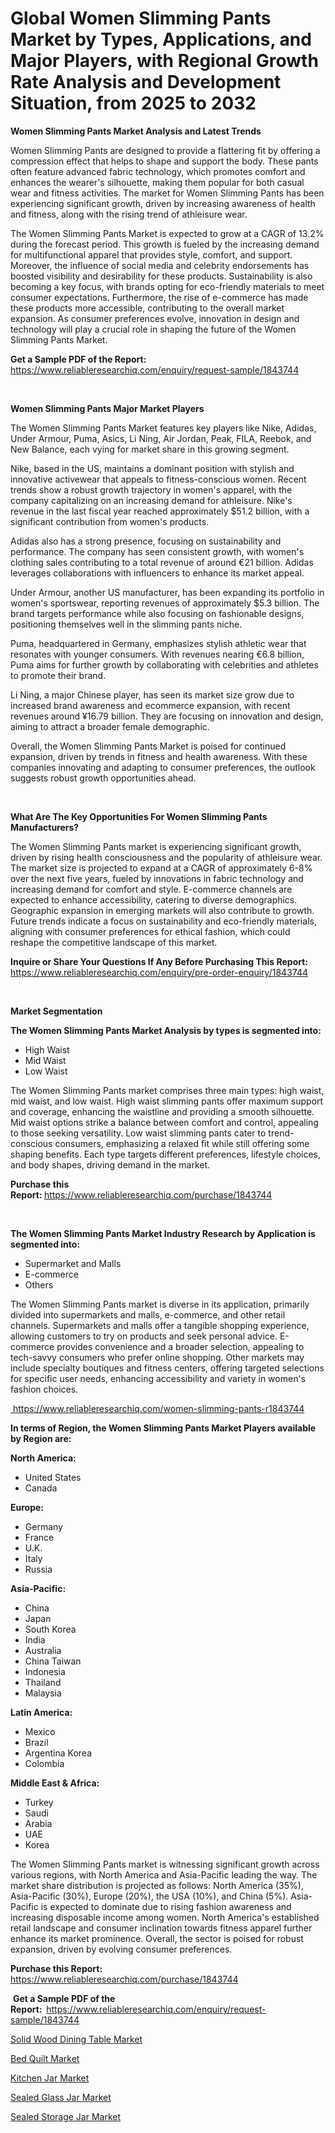 <p><h1>Global Women Slimming Pants Market by Types, Applications, and Major Players, with Regional Growth Rate Analysis and Development Situation, from 2025 to 2032</h1></p><p><strong>Women Slimming Pants Market Analysis and Latest Trends</strong></p>
<p><p>Women Slimming Pants are designed to provide a flattering fit by offering a compression effect that helps to shape and support the body. These pants often feature advanced fabric technology, which promotes comfort and enhances the wearer's silhouette, making them popular for both casual wear and fitness activities. The market for Women Slimming Pants has been experiencing significant growth, driven by increasing awareness of health and fitness, along with the rising trend of athleisure wear.</p><p>The Women Slimming Pants Market is expected to grow at a CAGR of 13.2% during the forecast period. This growth is fueled by the increasing demand for multifunctional apparel that provides style, comfort, and support. Moreover, the influence of social media and celebrity endorsements has boosted visibility and desirability for these products. Sustainability is also becoming a key focus, with brands opting for eco-friendly materials to meet consumer expectations. Furthermore, the rise of e-commerce has made these products more accessible, contributing to the overall market expansion. As consumer preferences evolve, innovation in design and technology will play a crucial role in shaping the future of the Women Slimming Pants Market.</p></p>
<p><strong>Get a Sample PDF of the Report:&nbsp;</strong> <a href="https://www.reliableresearchiq.com/enquiry/request-sample/1843744?utm_campaign=1137&utm_medium=2&utm_source=Github&utm_content=ia&utm_term=04042025&utm_id=women-slimming-pants">https://www.reliableresearchiq.com/enquiry/request-sample/1843744</a></p>
<p>&nbsp;</p>
<p><strong>Women Slimming Pants Major Market Players</strong></p>
<p><p>The Women Slimming Pants Market features key players like Nike, Adidas, Under Armour, Puma, Asics, Li Ning, Air Jordan, Peak, FILA, Reebok, and New Balance, each vying for market share in this growing segment.</p><p>Nike, based in the US, maintains a dominant position with stylish and innovative activewear that appeals to fitness-conscious women. Recent trends show a robust growth trajectory in women's apparel, with the company capitalizing on an increasing demand for athleisure. Nike's revenue in the last fiscal year reached approximately $51.2 billion, with a significant contribution from women's products.</p><p>Adidas also has a strong presence, focusing on sustainability and performance. The company has seen consistent growth, with women's clothing sales contributing to a total revenue of around €21 billion. Adidas leverages collaborations with influencers to enhance its market appeal.</p><p>Under Armour, another US manufacturer, has been expanding its portfolio in women's sportswear, reporting revenues of approximately $5.3 billion. The brand targets performance while also focusing on fashionable designs, positioning themselves well in the slimming pants niche.</p><p>Puma, headquartered in Germany, emphasizes stylish athletic wear that resonates with younger consumers. With revenues nearing €6.8 billion, Puma aims for further growth by collaborating with celebrities and athletes to promote their brand.</p><p>Li Ning, a major Chinese player, has seen its market size grow due to increased brand awareness and ecommerce expansion, with recent revenues around ¥16.79 billion. They are focusing on innovation and design, aiming to attract a broader female demographic.</p><p>Overall, the Women Slimming Pants Market is poised for continued expansion, driven by trends in fitness and health awareness. With these companies innovating and adapting to consumer preferences, the outlook suggests robust growth opportunities ahead.</p></p>
<p>&nbsp;</p>
<p><strong>What Are The Key Opportunities For Women Slimming Pants Manufacturers?</strong></p>
<p><p>The Women Slimming Pants market is experiencing significant growth, driven by rising health consciousness and the popularity of athleisure wear. The market size is projected to expand at a CAGR of approximately 6-8% over the next five years, fueled by innovations in fabric technology and increasing demand for comfort and style. E-commerce channels are expected to enhance accessibility, catering to diverse demographics. Geographic expansion in emerging markets will also contribute to growth. Future trends indicate a focus on sustainability and eco-friendly materials, aligning with consumer preferences for ethical fashion, which could reshape the competitive landscape of this market.</p></p>
<p><strong>Inquire or Share Your Questions If Any Before Purchasing This Report:</strong> <a href="https://www.reliableresearchiq.com/enquiry/pre-order-enquiry/1843744?utm_campaign=1137&utm_medium=2&utm_source=Github&utm_content=ia&utm_term=04042025&utm_id=women-slimming-pants">https://www.reliableresearchiq.com/enquiry/pre-order-enquiry/1843744</a></p>
<p>&nbsp;</p>
<p><strong>Market Segmentation</strong></p>
<p><strong>The Women Slimming Pants Market Analysis by types is segmented into:</strong></p>
<p><ul><li>High Waist</li><li>Mid Waist</li><li>Low Waist</li></ul></p>
<p><p>The Women Slimming Pants market comprises three main types: high waist, mid waist, and low waist. High waist slimming pants offer maximum support and coverage, enhancing the waistline and providing a smooth silhouette. Mid waist options strike a balance between comfort and control, appealing to those seeking versatility. Low waist slimming pants cater to trend-conscious consumers, emphasizing a relaxed fit while still offering some shaping benefits. Each type targets different preferences, lifestyle choices, and body shapes, driving demand in the market.</p></p>
<p><strong>Purchase this Report:&nbsp;</strong><a href="https://www.reliableresearchiq.com/purchase/1843744?utm_campaign=1137&utm_medium=2&utm_source=Github&utm_content=ia&utm_term=04042025&utm_id=women-slimming-pants">https://www.reliableresearchiq.com/purchase/1843744</a></p>
<p>&nbsp;</p>
<p><strong>The Women Slimming Pants Market Industry Research by Application is segmented into:</strong></p>
<p><ul><li>Supermarket and Malls</li><li>E-commerce</li><li>Others</li></ul></p>
<p><p>The Women Slimming Pants market is diverse in its application, primarily divided into supermarkets and malls, e-commerce, and other retail channels. Supermarkets and malls offer a tangible shopping experience, allowing customers to try on products and seek personal advice. E-commerce provides convenience and a broader selection, appealing to tech-savvy consumers who prefer online shopping. Other markets may include specialty boutiques and fitness centers, offering targeted selections for specific user needs, enhancing accessibility and variety in women's fashion choices.</p></p>
<p><a href="https://www.reliableresearchiq.com/women-slimming-pants-r1843744?utm_campaign=1137&utm_medium=2&utm_source=Github&utm_content=ia&utm_term=04042025&utm_id=women-slimming-pants">&nbsp;https://www.reliableresearchiq.com/women-slimming-pants-r1843744</a></p>
<p><strong>In terms of Region, the Women Slimming Pants Market Players available by Region are:</strong></p>
<p>
    <p> <strong> North America: </strong>
        <ul>
            <li>United States</li>
            <li>Canada</li>
        </ul>
        </p> 
    <p> <strong> Europe: </strong>
        <ul>
            <li>Germany</li>
            <li>France</li>
            <li>U.K.</li>
            <li>Italy</li>
            <li>Russia</li>
        </ul>
        </p> 
    <p> <strong> Asia-Pacific: </strong>
        <ul>
            <li>China</li>
            <li>Japan</li>
            <li>South Korea</li>
            <li>India</li>
            <li>Australia</li>
            <li>China Taiwan</li>
            <li>Indonesia</li>
            <li>Thailand</li>
            <li>Malaysia</li>
        </ul>
        </p> 
    <p> <strong> Latin America: </strong>
        <ul>
            <li>Mexico</li>
            <li>Brazil</li>
            <li>Argentina Korea</li>
            <li>Colombia</li>
        </ul>
        </p> 
    <p> <strong> Middle East & Africa: </strong>
        <ul>
            <li>Turkey</li>
            <li>Saudi</li>
            <li>Arabia</li>
            <li>UAE</li>
            <li>Korea</li>
        </ul>
    </p>
    </p>
<p><p>The Women Slimming Pants market is witnessing significant growth across various regions, with North America and Asia-Pacific leading the way. The market share distribution is projected as follows: North America (35%), Asia-Pacific (30%), Europe (20%), the USA (10%), and China (5%). Asia-Pacific is expected to dominate due to rising fashion awareness and increasing disposable income among women. North America's established retail landscape and consumer inclination towards fitness apparel further enhance its market prominence. Overall, the sector is poised for robust expansion, driven by evolving consumer preferences.</p></p>
<p><strong>Purchase this Report: </strong><a href="https://www.reliableresearchiq.com/purchase/1843744?utm_campaign=1137&utm_medium=2&utm_source=Github&utm_content=ia&utm_term=04042025&utm_id=women-slimming-pants">https://www.reliableresearchiq.com/purchase/1843744</a></p>
<p>&nbsp;<strong>Get a Sample PDF of the Report:&nbsp;&nbsp;</strong><a href="https://www.reliableresearchiq.com/enquiry/request-sample/1843744?utm_campaign=1137&utm_medium=2&utm_source=Github&utm_content=ia&utm_term=04042025&utm_id=women-slimming-pants">https://www.reliableresearchiq.com/enquiry/request-sample/1843744</a></p>
<p><strong></strong></p>
<p><p><a href="https://github.com/rentzszaszjn/Market-Research-Report-List-1/blob/main/solid-wood-dining-table-market.md?utm_campaign=1137&utm_medium=2&utm_source=Github&utm_content=ia&utm_term=04042025&utm_id=women-slimming-pants">Solid Wood Dining Table Market</a></p><p><a href="https://github.com/navodfetiya/Market-Research-Report-List-1/blob/main/bed-quilt-market.md?utm_campaign=1137&utm_medium=2&utm_source=Github&utm_content=ia&utm_term=04042025&utm_id=women-slimming-pants">Bed Quilt Market</a></p><p><a href="https://github.com/yenagmah/Market-Research-Report-List-1/blob/main/kitchen-jar-market.md?utm_campaign=1137&utm_medium=2&utm_source=Github&utm_content=ia&utm_term=04042025&utm_id=women-slimming-pants">Kitchen Jar Market</a></p><p><a href="https://github.com/doganaqev/Market-Research-Report-List-1/blob/main/sealed-glass-jar-market.md?utm_campaign=1137&utm_medium=2&utm_source=Github&utm_content=ia&utm_term=04042025&utm_id=women-slimming-pants">Sealed Glass Jar Market</a></p><p><a href="https://github.com/omemaeuseda/Market-Research-Report-List-1/blob/main/sealed-storage-jar-market.md?utm_campaign=1137&utm_medium=2&utm_source=Github&utm_content=ia&utm_term=04042025&utm_id=women-slimming-pants">Sealed Storage Jar Market</a></p></p>